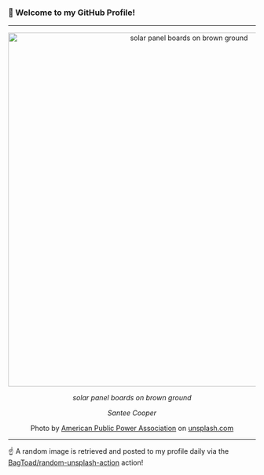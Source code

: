 ### 👋 Welcome to my GitHub Profile!

----

<div align="center">
  <img width="720" src="https://images.unsplash.com/photo-1509389928833-fe62aef36deb?crop=entropy&cs=tinysrgb&fit=max&fm=jpg&ixid=M3w1NTI0OTR8MHwxfHJhbmRvbXx8fHx8fHx8fDE3MzY0MDMxNDZ8&ixlib=rb-4.0.3&q=80&w=1080" alt="solar panel boards on brown ground">
  
  <em>solar panel boards on brown ground</em>
  
  <em>Santee Cooper</em>
  
  Photo by [American Public Power Association](http://publicpower.org) on [unsplash.com](https://unsplash.com/)
</div>

----

☝️ A random image is retrieved and posted to my profile daily via the [BagToad/random-unsplash-action](https://github.com/BagToad/random-unsplash-action) action!
